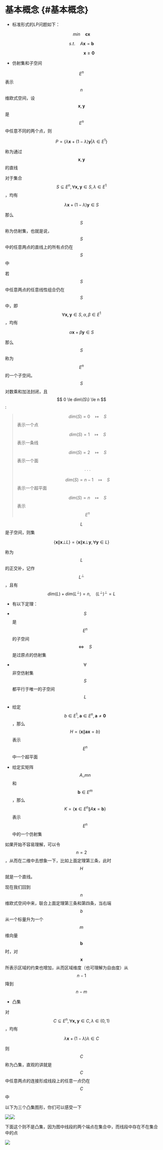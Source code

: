 # 基本概念 {#基本概念}

* 标准形式的LP问题如下：

$$ min \quad \mathbf {cx} $$

$$ s.t. \quad A \mathbf x = \mathbf b$$

$$\quad \quad \quad \mathbf x \ge \mathbf 0$$

* 仿射集和子空间

$$ E^n $$ 表示 $$ n $$ 维欧式空间，设 $$ \mathbf x, \mathbf y $$ 是 $$ E^n $$ 中任意不同的两个点，则

$$ P = \lbrace \lambda \mathbf x + (1 - \lambda) \mathbf y | \lambda \in E^1\rbrace $$

称为通过 $$ \mathbf x, \mathbf y $$ 的直线

对于集合 $$ S \subseteq E^n, \forall \mathbf {x, y} \in S, \lambda \in E^1 $$，均有

$$ \lambda \mathbf x + (1 - \lambda) \mathbf y \in S $$

那么 $$ S $$ 称为仿射集，也就是说，$$ S $$ 中的任意两点的直线上的所有点仍在$$ S $$ 中

若$$ S $$ 中任意两点的任意线性组合仍在$$ S $$ 中，即 $$ \forall \mathbf {x,y} \in S, \alpha, \beta \in E^1 $$，均有

$$ \alpha \mathbf x + \beta \mathbf y \in S $$

那么$$ S $$ 称为$$ E^n $$ 的一个子空间。$$ S $$ 对数乘和加法封闭，且 $$ 0 \le dim\(S\) \le n $$ :

> $$ dim(S) = 0 \quad \mapsto \quad S $$ 表示一个点
>
> $$ dim(S) = 1 \quad \mapsto \quad S $$ 表示一条线
>
> $$ dim(S) = 2 \quad \mapsto \quad S $$ 表示一个面
>
> $$ \cdot \cdot \cdot$$
>
> $$ dim(S) = n -1 \quad \mapsto \quad S $$ 表示一个超平面
>
> $$ dim(S) = n \quad \mapsto \quad S $$ 表示 $$ E^n $$

$$ L $$ 是子空间，则集

$$ \lbrace \mathbf x \| \mathbf x \bot L \rbrace = \lbrace \mathbf x \| \mathbf x \bot \mathbf y, \forall \mathbf y \in L \rbrace $$

称为 $$ L $$ 的正交补，记作 $$ L^{\bot} $$ ，且有 $$ dim(L) + dim(L^{\bot}) = n, \quad (L^{\bot})^{\bot} = L$$

* 有以下定理：

* $$ S $$ 是 $$ E^n $$ 的子空间 $$ \Leftrightarrow \quad S $$ 是过原点的仿射集

* $$ \forall $$ 非空仿射集 $$ S $$ 都平行于唯一的子空间 $$ L $$

* 给定 $$ b \in E^1, \mathbf a \in E^n, \mathbf a \ne \mathbf 0 $$ ，那么 $$ H = \lbrace \mathbf x \| \mathbf {ax} = b \rbrace $$ 表示 $$ E^n $$ 中一个超平面

* 给定实矩阵 $$ A\_{mn} $$ 和 $$ \mathbf b \in E^m $$，那么 $$ K = \lbrace \mathbf x \in E^n \| A \mathbf x = \mathbf b \rbrace $$ 表示 $$ E^n $$ 中的一个仿射集

如果开始不容易理解，可以令 $$ n = 2 $$，从而在二维中去想象一下，比如上面定理第三条，此时 $$ H $$ 就是一个直线。

现在我们回到$$ n $$ 维欧式空间中来，联合上面定理第三条和第四条，当右端 $$ b $$ 从一个标量升为一个 $$ m $$ 维向量 $$ \mathbf b $$ 时，对 $$ \mathbf x $$ 所表示区域的约束也增加，从而区域维度（也可理解为自由度）从 $$ n - 1 $$ 降到 $$ n - m $$

* 凸集

对 $$ C \subseteq E^n, \forall \mathbf {x, y} \in C, \lambda \in (0, 1) $$，均有

$$ \lambda \mathbf x + (1 - \lambda) \lambda \in C $$

则 $$ C $$ 称为凸集，直观的讲就是 $$ C $$ 中任意两点的连接形成线段上的任意一点仍在 $$ C $$ 中

以下为三个凸集图形，你们可以感受一下

![](/assets/import.png)![](/assets/convex.png)

下面这个则不是凸集，因为图中线段的两个端点在集合中，而线段中存在不在集合中的点

![](/assets/nonconvex.png)

